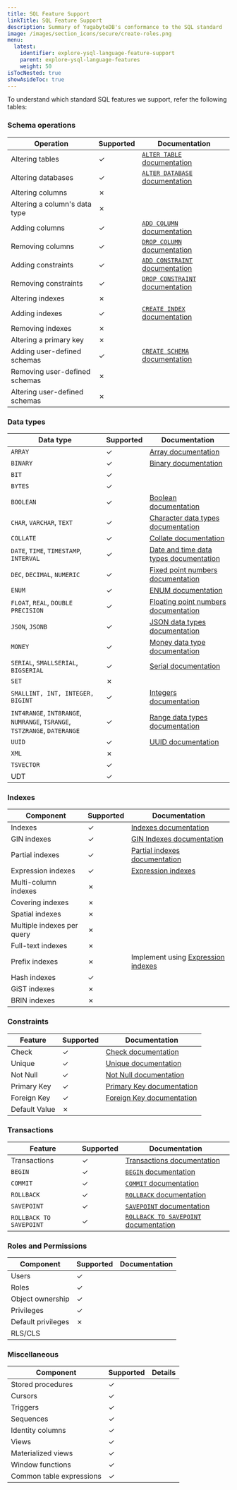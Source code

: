 ```yaml
---
title: SQL Feature Support
linkTitle: SQL Feature Support
description: Summary of YugabyteDB's conformance to the SQL standard
image: /images/section_icons/secure/create-roles.png
menu:
  latest:
    identifier: explore-ysql-language-feature-support
    parent: explore-ysql-language-features
    weight: 50
isTocNested: true
showAsideToc: true
---
```

To understand which standard SQL features we support, refer the following tables:

### Schema operations

 Operation | Supported | Documentation
-----------|-----------|---------
Altering tables | ✓ | [`ALTER TABLE`  documentation](https://docs.yugabyte.com/latest/api/ysql/the-sql-language/statements/ddl_alter_table/)
 Altering databases | ✓ | [`ALTER DATABASE` documentation](https://docs.yugabyte.com/latest/api/ysql/the-sql-language/statements/ddl_alter_db/)
 Altering columns | ✗ | 
 Altering a column's data type | ✗ | 
 Adding columns | ✓ | [`ADD COLUMN` documentation](https://docs.yugabyte.com/latest/api/ysql/the-sql-language/statements/ddl_alter_table/#add-column-column-name-data-type-constraint-constraints)
 Removing columns | ✓ | [`DROP COLUMN` documentation](https://docs.yugabyte.com/latest/api/ysql/the-sql-language/statements/ddl_alter_table/#drop-column-column-name-restrict-cascade)
 Adding constraints | ✓ | [`ADD CONSTRAINT` documentation](https://docs.yugabyte.com/latest/api/ysql/the-sql-language/statements/ddl_alter_table/#add-alter-table-constraint-constraints)
 Removing constraints | ✓ | [`DROP CONSTRAINT` documentation](https://docs.yugabyte.com/latest/api/ysql/the-sql-language/statements/ddl_alter_table/#drop-constraint-constraint-name-restrict-cascade)
 Altering indexes | ✗ | 
 Adding indexes | ✓ | [`CREATE INDEX` documentation](https://docs.yugabyte.com/latest/api/ysql/the-sql-language/statements/ddl_create_index/)
 Removing indexes | ✗ | 
 Altering a primary key | ✗ | 
 Adding user-defined schemas | ✓ |  [`CREATE SCHEMA` documentation](https://docs.yugabyte.com/latest/api/ysql/the-sql-language/statements/ddl_create_schema/)
 Removing user-defined schemas | ✗ | 
 Altering user-defined schemas | ✗ |
 
### Data types

 Data type | Supported | Documentation
-----------|-----------|---------
 `ARRAY` | ✓ | [Array documentation](https://docs.yugabyte.com/latest/api/ysql/datatypes/type_array/)
 `BINARY` | ✓ | [Binary documentation](https://docs.yugabyte.com/latest/api/ysql/datatypes/type_binary/)
 `BIT` | ✓ |  
 `BYTES` | ✓ | 
 `BOOLEAN` | ✓ | [Boolean documentation](https://docs.yugabyte.com/latest/api/ysql/datatypes/type_bool/)
 `CHAR`, `VARCHAR`, `TEXT` | ✓ | [Character data types documentation](https://docs.yugabyte.com/latest/api/ysql/datatypes/type_character/)
 `COLLATE` | ✓ | [Collate documentation](https://docs.yugabyte.com/latest/explore/ysql-language-features/advanced-features/collations/#root)
 `DATE`, `TIME`, `TIMESTAMP`, `INTERVAL` | ✓ | [Date and time data types documentation](https://docs.yugabyte.com/latest/api/ysql/datatypes/type_datetime/)
 `DEC`, `DECIMAL`, `NUMERIC` | ✓ | [ Fixed point numbers documentation](https://docs.yugabyte.com/latest/api/ysql/datatypes/type_numeric/#fixed-point-numbers)
 `ENUM` | ✓ |[ENUM documentation](https://docs.yugabyte.com/latest/explore/ysql-language-features/data-types/#enumerations-enum-type)
 `FLOAT`, `REAL`, `DOUBLE PRECISION` | ✓ | [Floating point numbers documentation](https://docs.yugabyte.com/latest/api/ysql/datatypes/type_numeric/)
 `JSON`, `JSONB` | ✓ | [JSON data types documentation](https://docs.yugabyte.com/latest/api/ysql/datatypes/type_json/)
 `MONEY` | ✓ | [Money data type documentation](https://docs.yugabyte.com/latest/api/ysql/datatypes/type_money/)
 `SERIAL`, `SMALLSERIAL`, `BIGSERIAL`| ✓ | [Serial documentation](https://docs.yugabyte.com/latest/api/ysql/datatypes/type_serial/)
 `SET`| ✗ | 
 `SMALLINT, INT, INTEGER, BIGINT` | ✓ | [Integers documentation](https://docs.yugabyte.com/latest/api/ysql/datatypes/type_numeric/)
 `INT4RANGE`, `INT8RANGE`, `NUMRANGE`, `TSRANGE`, `TSTZRANGE`, `DATERANGE` | ✓ | [Range data types documentation](https://docs.yugabyte.com/latest/api/ysql/datatypes/type_range/)
 `UUID` | ✓ | [UUID documentation](https://docs.yugabyte.com/latest/api/ysql/datatypes/type_uuid/)
 `XML`| ✗ | 
 `TSVECTOR` | ✓ |
 UDT | ✓ |
 
### Indexes

 Component | Supported |  Documentation
-----------|-----------|---------
 Indexes | ✓ | [Indexes documentation](https://docs.yugabyte.com/latest/explore/indexes-constraints/overview/)
 GIN indexes | ✓ | [GIN Indexes documentation](https://docs.yugabyte.com/latest/explore/indexes-constraints/gin/)
 Partial indexes | ✓ | [Partial indexes documentation](https://docs.yugabyte.com/latest/explore/indexes-constraints/partial-index-ysql/)
 Expression indexes | ✓ | [Expression indexes](https://docs.yugabyte.com/latest/explore/indexes-constraints/expression-index-ysql/)
 Multi-column indexes | ✗  |
 Covering indexes | ✗  | 
 Spatial indexes | ✗  |
 Multiple indexes per query | ✗ |
 Full-text indexes | ✗ | 
 Prefix indexes | ✗ | Implement using [Expression indexes](https://docs.yugabyte.com/latest/explore/indexes-constraints/expression-index-ysql/)
 Hash indexes | ✓ | 
 GiST indexes | ✗ | 
 BRIN indexes | ✗ | 
 
### Constraints

 Feature | Supported |  Documentation
-----------|-----------|---------
 Check | ✓ | [Check documentation](https://docs.yugabyte.com/latest/explore/indexes-constraints/other-constraints/#check-constraint)
 Unique | ✓ | [Unique documentation](https://docs.yugabyte.com/latest/explore/indexes-constraints/other-constraints/#unique-constraint)
 Not Null | ✓ | [Not Null documentation](https://docs.yugabyte.com/latest/explore/indexes-constraints/other-constraints/#not-null-constraint)
 Primary Key | ✓ | [Primary Key documentation](https://docs.yugabyte.com/latest/explore/indexes-constraints/primary-key-ysql/)
 Foreign Key | ✓ | [Foreign Key documentation](https://docs.yugabyte.com/latest/explore/indexes-constraints/foreign-key-ysql/)
 Default Value | ✗ | 

### Transactions

 Feature | Supported | Documentation
-----------|-----------|---------
 Transactions | ✓ | [Transactions documentation](https://docs.yugabyte.com/latest/explore/transactions/)
 `BEGIN` | ✓ | [`BEGIN` documentation](https://docs.yugabyte.com/latest/api/ysql/the-sql-language/statements/txn_begin/)
 `COMMIT` | ✓ | [`COMMIT` documentation](https://docs.yugabyte.com/latest/api/ysql/the-sql-language/statements/txn_commit/)
 `ROLLBACK` | ✓ | [`ROLLBACK` documentation](https://docs.yugabyte.com/latest/api/ysql/the-sql-language/statements/txn_rollback/)
 `SAVEPOINT` | ✓ |  [`SAVEPOINT` documentation](https://docs.yugabyte.com/latest/api/ysql/the-sql-language/statements/savepoint_create/)
 `ROLLBACK TO SAVEPOINT` | ✓ |  [`ROLLBACK TO SAVEPOINT` documentation](https://docs.yugabyte.com/latest/api/ysql/the-sql-language/statements/savepoint_create/)

### Roles and Permissions

 Component | Supported | Documentation
-----------|-----------|---------
 Users | ✓ | 
 Roles | ✓ | 
 Object ownership | ✓ | 
 Privileges | ✓ | 
 Default privileges | ✗ |
 RLS/CLS | |
 
### Miscellaneous

 Component | Supported | Details
-----------|-----------|---------
 Stored procedures | ✓ | 
 Cursors | ✓ | 
 Triggers | ✓ | 
 Sequences |  ✓ | 
 Identity columns | ✓ |
 Views | ✓ | 
 Materialized views | ✓ | 
 Window functions | ✓ | 
 Common table expressions | ✓|
 
